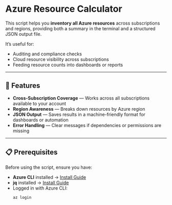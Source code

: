 # Azure Resource Calculator

This script helps you **inventory all Azure resources** across subscriptions and regions, providing both a summary in the terminal and a structured JSON output file.  

It’s useful for:
- Auditing and compliance checks  
- Cloud resource visibility across subscriptions  
- Feeding resource counts into dashboards or reports  

---

## 🚀 Features
- **Cross-Subscription Coverage** — Works across all subscriptions available to your account  
- **Region Awareness** — Breaks down resources by Azure region  
- **JSON Output** — Saves results in a machine-friendly format for dashboards or automation  
- **Error Handling** — Clear messages if dependencies or permissions are missing  

---

## 📋 Prerequisites
Before using the script, ensure you have:
- **Azure CLI** installed → [Install Guide](https://learn.microsoft.com/cli/azure/install-azure-cli)  
- **jq** installed → [Install Guide](https://stedolan.github.io/jq/download/)  
- Logged in with Azure CLI:  
  ```bash
  az login
